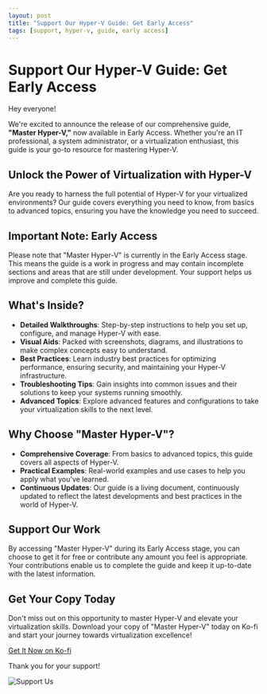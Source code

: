 ```yaml
---
layout: post
title: "Support Our Hyper-V Guide: Get Early Access"
tags: [support, hyper-v, guide, early access]
---
```


# Support Our Hyper-V Guide: Get Early Access

Hey everyone!

We're excited to announce the release of our comprehensive guide, **"Master Hyper-V,"** now available in Early Access. Whether you're an IT professional, a system administrator, or a virtualization enthusiast, this guide is your go-to resource for mastering Hyper-V.

## Unlock the Power of Virtualization with Hyper-V

Are you ready to harness the full potential of Hyper-V for your virtualized environments? Our guide covers everything you need to know, from basics to advanced topics, ensuring you have the knowledge you need to succeed.

## Important Note: Early Access

Please note that "Master Hyper-V" is currently in the Early Access stage. This means the guide is a work in progress and may contain incomplete sections and areas that are still under development. Your support helps us improve and complete this guide.

## What's Inside?

- **Detailed Walkthroughs**: Step-by-step instructions to help you set up, configure, and manage Hyper-V with ease.
- **Visual Aids**: Packed with screenshots, diagrams, and illustrations to make complex concepts easy to understand.
- **Best Practices**: Learn industry best practices for optimizing performance, ensuring security, and maintaining your Hyper-V infrastructure.
- **Troubleshooting Tips**: Gain insights into common issues and their solutions to keep your systems running smoothly.
- **Advanced Topics**: Explore advanced features and configurations to take your virtualization skills to the next level.

## Why Choose "Master Hyper-V"?

- **Comprehensive Coverage**: From basics to advanced topics, this guide covers all aspects of Hyper-V.
- **Practical Examples**: Real-world examples and use cases to help you apply what you've learned.
- **Continuous Updates**: Our guide is a living document, continuously updated to reflect the latest developments and best practices in the world of Hyper-V.

## Support Our Work

By accessing "Master Hyper-V" during its Early Access stage, you can choose to get it for free or contribute any amount you feel is appropriate. Your contributions enable us to complete the guide and keep it up-to-date with the latest information.

## Get Your Copy Today

Don't miss out on this opportunity to master Hyper-V and elevate your virtualization skills. Download your copy of "Master Hyper-V" today on Ko-fi and start your journey towards virtualization excellence!

[Get It Now on Ko-fi](https://ko-fi.com/s/4dd04dba14)

Thank you for your support!

![Support Us](https://mylemans.online/assets/img/posts/2579fd954c63.png)

